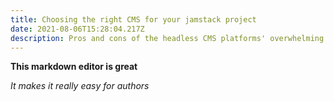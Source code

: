 ```yaml
---
title: Choosing the right CMS for your jamstack project
date: 2021-08-06T15:28:04.217Z
description: Pros and cons of the headless CMS platforms' overwhelming spectrum
---
```


**This markdown editor is great**

_It makes it really easy for authors_
